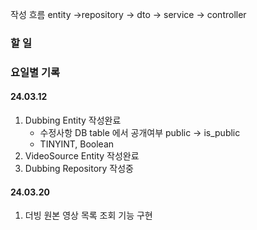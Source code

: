
작성 흐름
entity ->repository -> dto -> service -> controller
### 할 일

### 요일별 기록
#### 24.03.12
1. Dubbing Entity 작성완료
	- 수정사항 DB table 에서 공개여부 public -> is_public
	- TINYINT, Boolean
2. VideoSource Entity 작성완료
3. Dubbing Repository 작성중

#### 24.03.20
1. 더빙 원본 영상 목록 조회 기능 구현